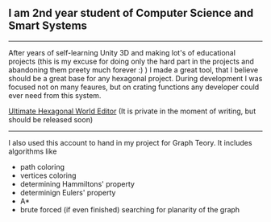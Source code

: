 ## I am 2nd year student of Computer Science and Smart Systems
---
After years of self-learning Unity 3D and making lot's of educational projects (this is my excuse for doing only the hard part in the projects and abandoning them preety much forever :) ) I made a great tool, that I believe should be a great base for any hexagonal project. During development I was focused not on many feaures, but on crating functions any developer could ever need from this system.

[Ultimate Hexagonal World Editor](https://github.com/CleverLord/Ultimate-Hexagonal-World-Editor)
(It is private in the moment of writing, but should be released soon)

---
I also used this account to hand in my project for Graph Teory. It includes algorithms like
  - path coloring
  - vertices coloring
  - determining Hammiltons' property
  - determinign Eulers' property
  - A*
  - brute forced (if even finished) searching for planarity of the graph

<!--
**CleverLord/cleverlord** is a ✨ _special_ ✨ repository because its `README.md` (this file) appears on your GitHub profile.

Here are some ideas to get you started:

- 🔭 I’m currently working on ...
- 🌱 I’m currently learning ...
- 👯 I’m looking to collaborate on ...
- 🤔 I’m looking for help with ...
- 💬 Ask me about ...
- 📫 How to reach me: ...
- 😄 Pronouns: ...
- ⚡ Fun fact: ...
-->
